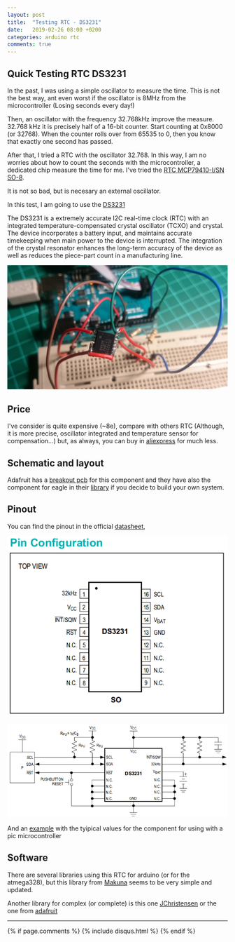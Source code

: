 ```yaml
---
layout: post
title:  "Testing RTC - DS3231"
date:   2019-02-26 08:00 +0200
categories: arduino rtc
comments: true
---
```


## Quick Testing RTC DS3231

In the past, I was using a simple oscillator to measure the time. This is not the best way, ant even worst if the oscillator is 8MHz from the microcontroller (Losing seconds every day!)

Then, an oscillator with the frequency 32.768kHz improve the measure. 32.768 kHz it is precisely half of a 16-bit counter. Start counting at 0x8000 (or 32768). When the counter rolls over from 65535 to 0, then you know that exactly one second has passed.

After that, I tried a RTC with the oscillator 32.768. In this way, I am no worries about how to count the seconds with the microcontroller, a dedicated chip measure the time for me. I've tried the [RTC MCP79410-I/SN SO-8](https://www.distrelec.ch/en/rtc-ic-so-microchip-mcp79410-sn/p/17380943).

It is not so bad, but is necesary an external oscillator.

In this test, I am going to use the [DS3231](https://eu.mouser.com/ProductDetail/Maxim-Integrated/DS3231SN?qs=1eQvB6Dk1vhUlr8%2FOrV0Fw==)

The  DS3231  is  a  extremely  accurate  I2C real-time  clock  (RTC)  with  an  integrated  temperature-compensated   crystal   oscillator   (TCXO)   and   crystal.   The  device  incorporates  a  battery  input,  and  maintains  accurate  timekeeping  when  main  power  to  the  device  is  interrupted.  The  integration  of  the  crystal  resonator  enhances  the  long-term  accuracy  of  the  device  as  well  as  reduces  the  piece-part  count  in  a  manufacturing  line.

![rtc](/assets/tmr01v3/rtc2.jpg)

## Price
I've consider is quite expensive (~8e), compare with others RTC (Although, it is more precise, oscillator integrated and temperature sensor for compensation...) but, as always, you can buy in [aliexpress](https://www.aliexpress.com/item/Real-Time-Clock-chip-10PCS-DS3231SN-DS3231-16-SOIC/32837219361.html?spm=a2g0y.10010108.1000001.8.1c1e56388z8bpw) for much less.

## Schematic and layout
Adafruit has a [breakout pcb](https://learn.adafruit.com/adafruit-ds3231-precision-rtc-breakout/arduino-usage) for this component and they have also the component for eagle in their [library](https://github.com/adafruit/Adafruit-Eagle-Library) if you decide to build your own system.

## Pinout
You can find the pinout in the official [datasheet](https://eu.mouser.com/datasheet/2/256/DS3231-1513891.pdf),

![Pinout1](/assets/tmr01v3/pinout1.png)

![Pinout2](/assets/tmr01v3/pinout2.png)

And an [example](https://simple-circuit.com/pic16f877a-ds3231-rtc-set-buttons/) with the tyipical values for the component for using with a pic microcontroller

## Software
There are several libraries using this RTC for arduino (or for the atmega328), but this library from [Makuna](https://github.com/Makuna/Rtc/wiki) seems to be very simple and updated.

Another library for complex (or complete) is this one [JChristensen](https://github.com/JChristensen/DS3232RTC) or the one from [adafruit](https://github.com/adafruit/RTClib)



***

{% if page.comments %}
{% include disqus.html %}
{% endif %}
